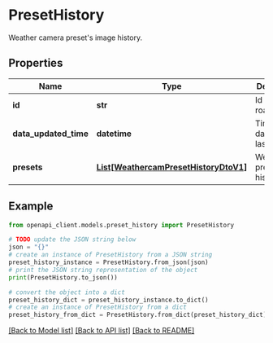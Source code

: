 # PresetHistory

Weather camera preset's image history.

## Properties

Name | Type | Description | Notes
------------ | ------------- | ------------- | -------------
**id** | **str** | Id of the road station | 
**data_updated_time** | **datetime** | Time when data was last updated | [optional] 
**presets** | [**List[WeathercamPresetHistoryDtoV1]**](WeathercamPresetHistoryDtoV1.md) | Weathercam presets histories | 

## Example

```python
from openapi_client.models.preset_history import PresetHistory

# TODO update the JSON string below
json = "{}"
# create an instance of PresetHistory from a JSON string
preset_history_instance = PresetHistory.from_json(json)
# print the JSON string representation of the object
print(PresetHistory.to_json())

# convert the object into a dict
preset_history_dict = preset_history_instance.to_dict()
# create an instance of PresetHistory from a dict
preset_history_from_dict = PresetHistory.from_dict(preset_history_dict)
```
[[Back to Model list]](../README.md#documentation-for-models) [[Back to API list]](../README.md#documentation-for-api-endpoints) [[Back to README]](../README.md)


